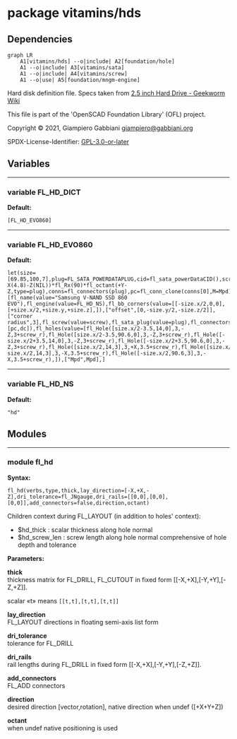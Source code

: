 # package vitamins/hds

## Dependencies

```mermaid
graph LR
    A1[vitamins/hds] --o|include| A2[foundation/hole]
    A1 --o|include| A3[vitamins/sata]
    A1 --o|include| A4[vitamins/screw]
    A1 --o|use| A5[foundation/mngm-engine]
```

Hard disk definition file. Specs taken from [2.5 inch Hard Drive - Geekworm
Wiki](https://wiki.geekworm.com/2.5_inch_Hard_Drive)

This file is part of the 'OpenSCAD Foundation Library' (OFL) project.

Copyright © 2021, Giampiero Gabbiani <giampiero@gabbiani.org>

SPDX-License-Identifier: [GPL-3.0-or-later](https://spdx.org/licenses/GPL-3.0-or-later.html)


## Variables

---

### variable FL_HD_DICT

__Default:__

    [FL_HD_EVO860]

---

### variable FL_HD_EVO860

__Default:__

    let(size=[69.85,100,7],plug=FL_SATA_POWERDATAPLUG,cid=fl_sata_powerDataCID(),screw=M3_cs_cap_screw,screw_r=screw_radius(screw),Mpd=T(-X(4.8)-Z(NIL))*fl_Rx(90)*fl_octant(+Y-Z,type=plug),conns=fl_connectors(plug),pc=fl_conn_clone(conns[0],M=Mpd),dc=fl_conn_clone(conns[1],M=Mpd))[fl_name(value="Samsung V-NAND SSD 860 EVO"),fl_engine(value=FL_HD_NS),fl_bb_corners(value=[[-size.x/2,0,0],[+size.x/2,+size.y,+size.z],]),["offset",[0,-size.y/2,-size.z/2]],["corner radius",3],fl_screw(value=screw),fl_sata_plug(value=plug),fl_connectors(value=[pc,dc]),fl_holes(value=[fl_Hole([size.x/2-3.5,14,0],3,-Z,3+screw_r),fl_Hole([size.x/2-3.5,90.6,0],3,-Z,3+screw_r),fl_Hole([-size.x/2+3.5,14,0],3,-Z,3+screw_r),fl_Hole([-size.x/2+3.5,90.6,0],3,-Z,3+screw_r),fl_Hole([size.x/2,14,3],3,+X,3.5+screw_r),fl_Hole([size.x/2,90.6,3],3,+X,3.5+screw_r),fl_Hole([-size.x/2,14,3],3,-X,3.5+screw_r),fl_Hole([-size.x/2,90.6,3],3,-X,3.5+screw_r),]),["Mpd",Mpd],]

---

### variable FL_HD_NS

__Default:__

    "hd"

## Modules

---

### module fl_hd

__Syntax:__

    fl_hd(verbs,type,thick,lay_direction=[-X,+X,-Z],dri_tolerance=fl_JNgauge,dri_rails=[[0,0],[0,0],[0,0]],add_connectors=false,direction,octant)

Children context during FL_LAYOUT (in addition to holes' context):

 - $hd_thick     : scalar thickness along hole normal
 - $hd_screw_len : screw length along hole normal comprehensive of hole depth and tolerance



__Parameters:__

__thick__  
thickness matrix for FL_DRILL, FL_CUTOUT in fixed form [[-X,+X],[-Y,+Y],[-Z,+Z]].

scalar «t» means `[[t,t],[t,t],[t,t]]`


__lay_direction__  
FL_LAYOUT directions in floating semi-axis list form

__dri_tolerance__  
tolerance for FL_DRILL

__dri_rails__  
rail lengths during FL_DRILL in fixed form [[-X,+X],[-Y,+Y],[-Z,+Z]].

__add_connectors__  
FL_ADD connectors

__direction__  
desired direction [vector,rotation], native direction when undef ([+X+Y+Z])

__octant__  
when undef native positioning is used


